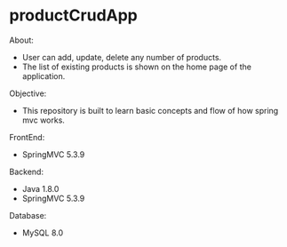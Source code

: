 # productCrudApp
About:
- User can add, update, delete any number of products.
- The list of existing products is shown on the home page of the application.

Objective:
- This repository is built to learn basic concepts and flow of how spring mvc works.

FrontEnd:
- SpringMVC 5.3.9

Backend:
- Java 1.8.0
- SpringMVC 5.3.9

Database:
- MySQL 8.0


